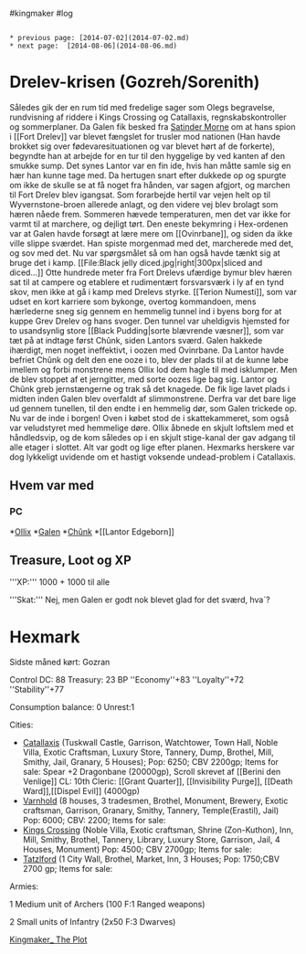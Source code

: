 #kingmaker #log

```ad-info

* previous page: [2014-07-02](2014-07-02.md)
* next page:  [2014-08-06](2014-08-06.md) 
```

# Drelev-krisen (Gozreh/Sorenith)  
 
Således gik der en rum tid med fredelige sager som Olegs begravelse, rundvisning af riddere i Kings Crossing og Catallaxis, regnskabskontroller og sommerplaner. Da Galen fik besked fra [Satinder Morne](Satinder%20Morne.md) om at hans spion i [[Fort Drelev]] var blevet fængslet for trusler mod nationen (Han havde brokket sig over fødevaresituationen og var blevet hørt af de forkerte), begyndte han at arbejde for en tur til den hyggelige by ved kanten af den smukke sump. Det synes Lantor var en fin ide, hvis han måtte samle sig en hær han kunne tage med. Da hertugen snart efter dukkede op og spurgte om ikke de skulle se at få noget fra hånden, var sagen afgjort, og marchen til Fort Drelev blev igangsat. Som forarbejde hertil var vejen helt op til Wyvernstone-broen allerede anlagt, og den videre vej blev brolagt som hæren nåede frem. Sommeren hævede temperaturen, men det var ikke for varmt til at marchere, og dejligt tørt. Den eneste bekymring i Hex-ordenen var at Galen havde forsøgt at lære mere om [[Ovinrbane]], og siden da ikke ville slippe sværdet. Han spiste morgenmad med det, marcherede med det, og sov med det. Nu var spørgsmålet så om han også havde tænkt sig at bruge det i kamp.
[[File:Black jelly diced.jpg|right|300px|sliced and diced...]]
Otte hundrede meter fra Fort Drelevs ufærdige bymur blev hæren sat til at campere og etablere et rudimentært forsvarsværk i ly af en tynd skov, men ikke at gå i kamp med Drelevs styrke. [[Terion Numesti]], som var udset en kort karriere som bykonge, overtog kommandoen, mens hærlederne sneg sig gennem en hemmelig tunnel ind i byens borg for at kuppe Grev Drelev og hans svoger. Den tunnel var uheldigvis hjemsted for to usandsynlig store [[Black Pudding|sorte blævrende væsner]], som var tæt på at indtage først Chûnk, siden Lantors sværd. Galen hakkede ihærdigt, men noget ineffektivt, i oozen med Ovinrbane. Da Lantor havde befriet Chûnk og delt den ene ooze i to, blev der plads til at de kunne løbe imellem og forbi monstrene mens Ollix lod dem hagle til med isklumper. Men de blev stoppet af et jerngitter, med sorte oozes lige bag sig. Lantor og Chûnk greb jernstængerne og trak så det knagede. De fik lige lavet plads i midten inden Galen blev overfaldt af slimmonstrene. Derfra var det bare lige ud gennem tunellen, til den endte i en hemmelig dør, som Galen trickede op. Nu var de inde i borgen! Oven i købet stod de i skattekammeret, som også var veludstyret med hemmelige døre. Ollix åbnede en skjult loftslem med et håndledsvip, og de kom således op i en skjult stige-kanal der gav adgang til alle etager i slottet. Alt var godt og lige efter planen. Hexmarks herskere var dog lykkeligt uvidende om et hastigt voksende undead-problem i Catallaxis.
## Hvem var med 
### PC 
 
*[Ollix](Ollix%20Stormhorn.md)
*[Galen](Galen%20Jabir.md)
*[Chûnk](Chûnk%20Van%20Der%20Hamer.md)
*[[Lantor Edgeborn]]
## Treasure, Loot og XP 
'''XP:''' 1000 + 1000 til alle
'''Skat:'''  Nej, men Galen er godt nok blevet glad for det sværd, hva´?
# Hexmark  
Sidste måned kørt: Gozran
Control DC: 88 Treasury:  23 BP 
 ''Economy''+83 ''Loyalty''+72 ''Stability''+77
Consumption balance: 0 Unrest:1
Cities:
* [Catallaxis](Catallaxis.md) (Tuskwall Castle, Garrison, Watchtower, Town Hall, Noble Villa, Exotic Craftsman, Luxury Store, Tannery, Dump, Brothel, Mill, Smithy, Jail, Granary, 5 Houses); Pop: 6250; CBV 2200gp; Items for sale: Spear +2 Dragonbane (20000gp), Scroll skrevet af [[Berini den Venlige]] CL: 10th Cleric: [[Grant Quarter]], [[Invisibility Purge]], [[Death Ward]],[[Dispel Evil]] (4000gp)
* [Varnhold](Varnhold.md) (8 houses, 3 tradesmen, Brothel, Monument, Brewery, Exotic craftsman, Garrison, Granary, Smithy, Tannery, Temple(Erastil), Jail) Pop: 6000; CBV: 2200; Items for sale: 
* [Kings Crossing](Kings%20Crossing.md) (Noble Villa, Exotic craftsman, Shrine (Zon-Kuthon), Inn, Mill, Smithy, Brothel, Tannery, Library, Luxury Store, Garrison, Jail, 4 Houses, Monument) Pop: 4500; CBV 2700gp; Items for sale: 
* [Tatzlford](Tatzlford.md) (1 City Wall, Brothel, Market, Inn, 3 Houses; Pop: 1750;CBV 2700 gp; Items for sale:
 
Armies:
1 Medium unit of Archers (100 F:1 Ranged weapons)
2 Small units of Infantry (2x50 F:3 Dwarves)
[Kingmaker_ The Plot](Kingmaker_%20The%20Plot.md)
